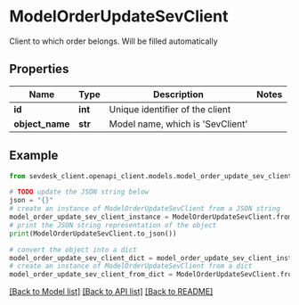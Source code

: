 # ModelOrderUpdateSevClient

Client to which order belongs. Will be filled automatically

## Properties

Name | Type | Description | Notes
------------ | ------------- | ------------- | -------------
**id** | **int** | Unique identifier of the client | 
**object_name** | **str** | Model name, which is &#39;SevClient&#39; | 

## Example

```python
from sevdesk_client.openapi_client.models.model_order_update_sev_client import ModelOrderUpdateSevClient

# TODO update the JSON string below
json = "{}"
# create an instance of ModelOrderUpdateSevClient from a JSON string
model_order_update_sev_client_instance = ModelOrderUpdateSevClient.from_json(json)
# print the JSON string representation of the object
print(ModelOrderUpdateSevClient.to_json())

# convert the object into a dict
model_order_update_sev_client_dict = model_order_update_sev_client_instance.to_dict()
# create an instance of ModelOrderUpdateSevClient from a dict
model_order_update_sev_client_from_dict = ModelOrderUpdateSevClient.from_dict(model_order_update_sev_client_dict)
```
[[Back to Model list]](../README.md#documentation-for-models) [[Back to API list]](../README.md#documentation-for-api-endpoints) [[Back to README]](../README.md)


